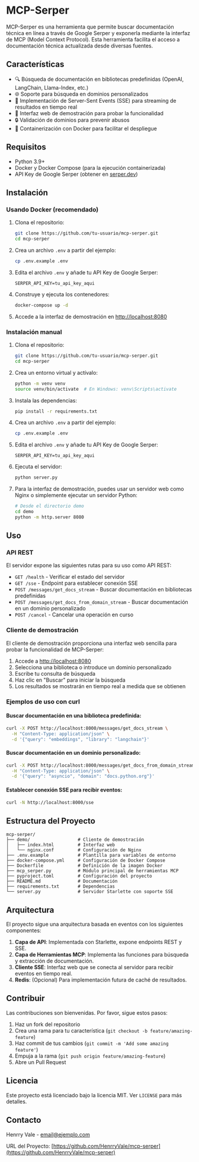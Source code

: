 # MCP-Serper

MCP-Serper es una herramienta que permite buscar documentación técnica en línea a través de Google Serper y exponerla mediante la interfaz de MCP (Model Context Protocol). Esta herramienta facilita el acceso a documentación técnica actualizada desde diversas fuentes.

## Características

- 🔍 Búsqueda de documentación en bibliotecas predefinidas (OpenAI, LangChain, Llama-Index, etc.)
- 🌐 Soporte para búsqueda en dominios personalizados
- 📡 Implementación de Server-Sent Events (SSE) para streaming de resultados en tiempo real
- 🚀 Interfaz web de demostración para probar la funcionalidad
- 🔒 Validación de dominios para prevenir abusos
- 🐳 Containerización con Docker para facilitar el despliegue

## Requisitos

- Python 3.9+
- Docker y Docker Compose (para la ejecución containerizada)
- API Key de Google Serper (obtener en [serper.dev](https://serper.dev))

## Instalación

### Usando Docker (recomendado)

1. Clona el repositorio:
   ```bash
   git clone https://github.com/tu-usuario/mcp-serper.git
   cd mcp-serper
   ```

2. Crea un archivo `.env` a partir del ejemplo:
   ```bash
   cp .env.example .env
   ```

3. Edita el archivo `.env` y añade tu API Key de Google Serper:
   ```
   SERPER_API_KEY=tu_api_key_aqui
   ```

4. Construye y ejecuta los contenedores:
   ```bash
   docker-compose up -d
   ```

5. Accede a la interfaz de demostración en [http://localhost:8080](http://localhost:8080)

### Instalación manual

1. Clona el repositorio:
   ```bash
   git clone https://github.com/tu-usuario/mcp-serper.git
   cd mcp-serper
   ```

2. Crea un entorno virtual y actívalo:
   ```bash
   python -m venv venv
   source venv/bin/activate  # En Windows: venv\Scripts\activate
   ```

3. Instala las dependencias:
   ```bash
   pip install -r requirements.txt
   ```

4. Crea un archivo `.env` a partir del ejemplo:
   ```bash
   cp .env.example .env
   ```

5. Edita el archivo `.env` y añade tu API Key de Google Serper:
   ```
   SERPER_API_KEY=tu_api_key_aqui
   ```

6. Ejecuta el servidor:
   ```bash
   python server.py
   ```

7. Para la interfaz de demostración, puedes usar un servidor web como Nginx o simplemente ejecutar un servidor Python:
   ```bash
   # Desde el directorio demo
   cd demo
   python -m http.server 8080
   ```

## Uso

### API REST

El servidor expone las siguientes rutas para su uso como API REST:

- `GET /health` - Verificar el estado del servidor
- `GET /sse` - Endpoint para establecer conexión SSE
- `POST /messages/get_docs_stream` - Buscar documentación en bibliotecas predefinidas
- `POST /messages/get_docs_from_domain_stream` - Buscar documentación en un dominio personalizado
- `POST /cancel` - Cancelar una operación en curso

### Cliente de demostración

El cliente de demostración proporciona una interfaz web sencilla para probar la funcionalidad de MCP-Serper:

1. Accede a [http://localhost:8080](http://localhost:8080)
2. Selecciona una biblioteca o introduce un dominio personalizado
3. Escribe tu consulta de búsqueda
4. Haz clic en "Buscar" para iniciar la búsqueda
5. Los resultados se mostrarán en tiempo real a medida que se obtienen

### Ejemplos de uso con curl

#### Buscar documentación en una biblioteca predefinida:
```bash
curl -X POST http://localhost:8000/messages/get_docs_stream \
  -H "Content-Type: application/json" \
  -d '{"query": "embeddings", "library": "langchain"}'
```

#### Buscar documentación en un dominio personalizado:
```bash
curl -X POST http://localhost:8000/messages/get_docs_from_domain_stream \
  -H "Content-Type: application/json" \
  -d '{"query": "asyncio", "domain": "docs.python.org"}'
```

#### Establecer conexión SSE para recibir eventos:
```bash
curl -N http://localhost:8000/sse
```

## Estructura del Proyecto

```
mcp-serper/
├── demo/                  # Cliente de demostración
│   ├── index.html         # Interfaz web
│   └── nginx.conf         # Configuración de Nginx
├── .env.example           # Plantilla para variables de entorno
├── docker-compose.yml     # Configuración de Docker Compose
├── Dockerfile             # Definición de la imagen Docker
├── mcp_serper.py          # Módulo principal de herramientas MCP
├── pyproject.toml         # Configuración del proyecto
├── README.md              # Documentación
├── requirements.txt       # Dependencias
└── server.py              # Servidor Starlette con soporte SSE
```

## Arquitectura

El proyecto sigue una arquitectura basada en eventos con los siguientes componentes:

1. **Capa de API**: Implementada con Starlette, expone endpoints REST y SSE.
2. **Capa de Herramientas MCP**: Implementa las funciones para búsqueda y extracción de documentación.
3. **Cliente SSE**: Interfaz web que se conecta al servidor para recibir eventos en tiempo real.
4. **Redis**: (Opcional) Para implementación futura de caché de resultados.

## Contribuir

Las contribuciones son bienvenidas. Por favor, sigue estos pasos:

1. Haz un fork del repositorio
2. Crea una rama para tu característica (`git checkout -b feature/amazing-feature`)
3. Haz commit de tus cambios (`git commit -m 'Add some amazing feature'`)
4. Empuja a la rama (`git push origin feature/amazing-feature`)
5. Abre un Pull Request

## Licencia

Este proyecto está licenciado bajo la licencia MIT. Ver `LICENSE` para más detalles.

## Contacto

Henrry Vale - email@ejemplo.com

URL del Proyecto: [https://github.com/HenrryVale/mcp-serper](https://github.com/HenrryVale/mcp-serper)